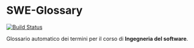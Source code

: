 # SWE-Glossary

[![Build Status](https://travis-ci.org/jack793/SWE-Glossary.svg?branch=master)](https://travis-ci.org/jack793/SWE-Glossary)


Glossario automatico dei termini per il corso di **Ingegneria del software**.
